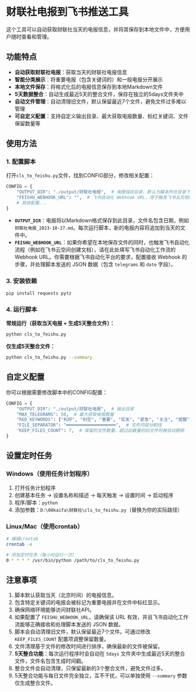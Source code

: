 # 财联社电报到飞书推送工具

这个工具可以自动获取财联社当天的电报信息，并将其保存到本地文件中，方便用户随时查看和管理。

## 功能特点

- **自动获取财联社电报**：获取当天的财联社电报信息
- **智能分类展示**：将重要电报（包含关键词的）和一般电报分开展示
- **本地文件保存**：将格式化后的电报信息保存到本地Markdown文件
- **5天数据整合**：自动生成最近5天的整合文件，保存在独立的5days文件夹中
- **自动文件管理**：自动清理旧文件，默认保留最近7个文件，避免文件过多难以管理
- **可自定义配置**：支持自定义输出目录、最大获取电报数量、标红关键词、文件保留数量等

## 使用方法

### 1. 配置脚本

打开`cls_to_feishu.py`文件，找到CONFIG部分，修改相关配置：

```python
CONFIG = {
    "OUTPUT_DIR": "./output/财联社电报",  # 电报保存目录，默认为脚本所在目录下的 output/财联社电报
    "FEISHU_WEBHOOK_URL": "",  # 飞书自动化 Webhook URL，用于触发飞书云文档创建
    # 其他配置...
}
```

-   **`OUTPUT_DIR`**：电报将以Markdown格式保存到此目录，文件名包含日期，例如 `财联社电报_2023-10-27.md`。每次运行脚本，新的电报内容将追加到当天的文件中。
-   **`FEISHU_WEBHOOK_URL`**：如果你希望在本地保存文件的同时，也触发飞书自动化流程（例如在飞书云空间创建文档），请在此处填写飞书自动化工作流的 Webhook URL。你需要根据飞书自动化平台的要求，配置接收 Webhook 的步骤，并处理脚本发送的 JSON 数据（包含 `telegrams` 和 `date` 字段）。

### 3. 安装依赖

```bash
pip install requests pytz
```

### 4. 运行脚本

**常规运行（获取当天电报 + 生成5天整合文件）：**
```bash
python cls_to_feishu.py
```

**仅生成5天整合文件：**
```bash
python cls_to_feishu.py --summary
```

## 自定义配置

你可以根据需要修改脚本中的CONFIG配置：

```python
CONFIG = {
    "OUTPUT_DIR": "./output/财联社电报",  # 输出目录
    "MAX_TELEGRAMS": 50,  # 最大获取电报数量
    "RED_KEYWORDS": ["利好", "利空", "重要", "突发", "紧急", "关注", "提醒"],  # 标红关键词
    "FILE_SEPARATOR": "━━━━━━━━━━━━━━━━━━━",  # 文件内容分割线
    "KEEP_FILES_COUNT": 7,  # 保留的文件数量，超过此数量的旧文件将被自动删除
}
```

## 设置定时任务

### Windows（使用任务计划程序）

1. 打开任务计划程序
2. 创建基本任务 -> 设置名称和描述 -> 每天触发 -> 设置时间 -> 启动程序
3. 程序/脚本：`python`
4. 添加参数：`D:\00kaifa\财联社\cls_to_feishu.py`（替换为你的实际路径）

### Linux/Mac（使用crontab）

```bash
# 编辑crontab
crontab -e

# 添加定时任务（每小时运行一次）
0 * * * * /usr/bin/python /path/to/cls_to_feishu.py
```

## 注意事项

1.  脚本默认获取当天（北京时间）的电报信息。
2.  包含特定关键词的电报会被标记为重要电报并在文件中标红显示。
3.  确保网络环境能够访问财联社API。
4.  如果配置了 `FEISHU_WEBHOOK_URL`，请确保该 URL 有效，并且飞书自动化工作流能够正确接收和处理脚本发送的 JSON 数据。
5.  脚本会自动清理旧文件，默认保留最近7个文件。可通过修改 `KEEP_FILES_COUNT` 配置项调整保留数量。
6.  文件清理基于文件的修改时间进行排序，确保最新的文件被保留。
7.  **5天整合功能**：每次运行程序时会自动在 `5days` 文件夹中生成最近5天的整合文件，文件名包含生成时间戳。
8.  整合文件会自动清理，只保留最新的3个整合文件，避免文件过多。
9.  5天整合功能与每日文件完全独立，互不干扰，可以单独使用 `--summary` 参数仅生成整合文件。
